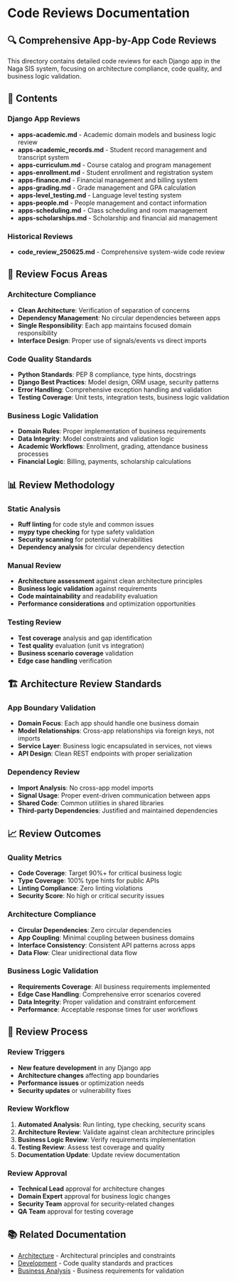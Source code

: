# Code Reviews Documentation

## 🔍 Comprehensive App-by-App Code Reviews

This directory contains detailed code reviews for each Django app in the Naga SIS system, focusing on architecture compliance, code quality, and business logic validation.

## 📁 Contents

### Django App Reviews
- **apps-academic.md** - Academic domain models and business logic review
- **apps-academic_records.md** - Student record management and transcript system
- **apps-curriculum.md** - Course catalog and program management
- **apps-enrollment.md** - Student enrollment and registration system
- **apps-finance.md** - Financial management and billing system
- **apps-grading.md** - Grade management and GPA calculation
- **apps-level_testing.md** - Language level testing system
- **apps-people.md** - People management and contact information
- **apps-scheduling.md** - Class scheduling and room management
- **apps-scholarships.md** - Scholarship and financial aid management

### Historical Reviews
- **code_review_250625.md** - Comprehensive system-wide code review

## 🎯 Review Focus Areas

### Architecture Compliance
- **Clean Architecture**: Verification of separation of concerns
- **Dependency Management**: No circular dependencies between apps
- **Single Responsibility**: Each app maintains focused domain responsibility
- **Interface Design**: Proper use of signals/events vs direct imports

### Code Quality Standards
- **Python Standards**: PEP 8 compliance, type hints, docstrings
- **Django Best Practices**: Model design, ORM usage, security patterns
- **Error Handling**: Comprehensive exception handling and validation
- **Testing Coverage**: Unit tests, integration tests, business logic validation

### Business Logic Validation
- **Domain Rules**: Proper implementation of business requirements
- **Data Integrity**: Model constraints and validation logic
- **Academic Workflows**: Enrollment, grading, attendance business processes
- **Financial Logic**: Billing, payments, scholarship calculations

## 📊 Review Methodology

### Static Analysis
- **Ruff linting** for code style and common issues
- **mypy type checking** for type safety validation
- **Security scanning** for potential vulnerabilities
- **Dependency analysis** for circular dependency detection

### Manual Review
- **Architecture assessment** against clean architecture principles
- **Business logic validation** against requirements
- **Code maintainability** and readability evaluation
- **Performance considerations** and optimization opportunities

### Testing Review
- **Test coverage** analysis and gap identification
- **Test quality** evaluation (unit vs integration)
- **Business scenario coverage** validation
- **Edge case handling** verification

## 🏗️ Architecture Review Standards

### App Boundary Validation
- **Domain Focus**: Each app should handle one business domain
- **Model Relationships**: Cross-app relationships via foreign keys, not imports
- **Service Layer**: Business logic encapsulated in services, not views
- **API Design**: Clean REST endpoints with proper serialization

### Dependency Review
- **Import Analysis**: No cross-app model imports
- **Signal Usage**: Proper event-driven communication between apps
- **Shared Code**: Common utilities in shared libraries
- **Third-party Dependencies**: Justified and maintained dependencies

## 📈 Review Outcomes

### Quality Metrics
- **Code Coverage**: Target 90%+ for critical business logic
- **Type Coverage**: 100% type hints for public APIs
- **Linting Compliance**: Zero linting violations
- **Security Score**: No high or critical security issues

### Architecture Compliance
- **Circular Dependencies**: Zero circular dependencies
- **App Coupling**: Minimal coupling between business domains
- **Interface Consistency**: Consistent API patterns across apps
- **Data Flow**: Clear unidirectional data flow

### Business Logic Validation
- **Requirements Coverage**: All business requirements implemented
- **Edge Case Handling**: Comprehensive error scenarios covered
- **Data Integrity**: Proper validation and constraint enforcement
- **Performance**: Acceptable response times for user workflows

## 🔄 Review Process

### Review Triggers
- **New feature development** in any Django app
- **Architecture changes** affecting app boundaries
- **Performance issues** or optimization needs
- **Security updates** or vulnerability fixes

### Review Workflow
1. **Automated Analysis**: Run linting, type checking, security scans
2. **Architecture Review**: Validate against clean architecture principles
3. **Business Logic Review**: Verify requirements implementation
4. **Testing Review**: Assess test coverage and quality
5. **Documentation Update**: Update review documentation

### Review Approval
- **Technical Lead** approval for architecture changes
- **Domain Expert** approval for business logic changes
- **Security Team** approval for security-related changes
- **QA Team** approval for testing coverage

## 📚 Related Documentation
- [Architecture](../architecture/) - Architectural principles and constraints
- [Development](../development/) - Code quality standards and practices
- [Business Analysis](../business-analysis/) - Business requirements for validation